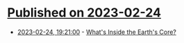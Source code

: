# [Published on 2023-02-24](index.md)

* [2023-02-24, 19:21:00](https://news.slashdot.org/story/23/02/24/1739212/whats-inside-the-earths-core?utm_source=rss1.0mainlinkanon&utm_medium=feed) - [What's Inside the Earth's Core?](https://news.slashdot.org/story/23/02/24/1739212/whats-inside-the-earths-core?utm_source=rss1.0mainlinkanon&utm_medium=feed)
